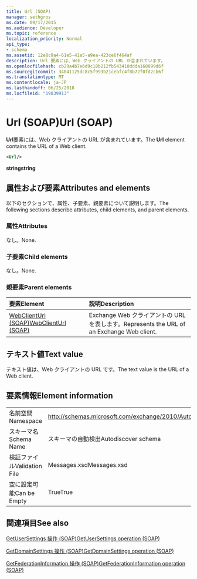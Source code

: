 ```yaml
---
title: Url (SOAP)
manager: sethgros
ms.date: 09/17/2015
ms.audience: Developer
ms.topic: reference
localization_priority: Normal
api_type:
- schema
ms.assetid: 12e8c9a4-61e5-41a5-a9ea-423ce6f464af
description: Url 要素には、Web クライアントの URL が含まれています。
ms.openlocfilehash: cb29a4b7e6d9c18b212fb543410ddda160099d6f
ms.sourcegitcommit: 34041125dc8c5f993b21cebfc4f8b72f0fd2cb6f
ms.translationtype: MT
ms.contentlocale: ja-JP
ms.lasthandoff: 06/25/2018
ms.locfileid: "19839913"
---
```

# <a name="url-soap"></a><span data-ttu-id="9fc56-103">Url (SOAP)</span><span class="sxs-lookup"><span data-stu-id="9fc56-103">Url (SOAP)</span></span>

<span data-ttu-id="9fc56-104">**Url**要素には、Web クライアントの URL が含まれています。</span><span class="sxs-lookup"><span data-stu-id="9fc56-104">The **Url** element contains the URL of a Web client.</span></span> 
  
```XML
<Url/>
```

 <span data-ttu-id="9fc56-105">**string**</span><span class="sxs-lookup"><span data-stu-id="9fc56-105">**string**</span></span>
## <a name="attributes-and-elements"></a><span data-ttu-id="9fc56-106">属性および要素</span><span class="sxs-lookup"><span data-stu-id="9fc56-106">Attributes and elements</span></span>

<span data-ttu-id="9fc56-107">以下のセクションで、属性、子要素、親要素について説明します。</span><span class="sxs-lookup"><span data-stu-id="9fc56-107">The following sections describe attributes, child elements, and parent elements.</span></span>
  
### <a name="attributes"></a><span data-ttu-id="9fc56-108">属性</span><span class="sxs-lookup"><span data-stu-id="9fc56-108">Attributes</span></span>

<span data-ttu-id="9fc56-109">なし。</span><span class="sxs-lookup"><span data-stu-id="9fc56-109">None.</span></span>
  
### <a name="child-elements"></a><span data-ttu-id="9fc56-110">子要素</span><span class="sxs-lookup"><span data-stu-id="9fc56-110">Child elements</span></span>

<span data-ttu-id="9fc56-111">なし。</span><span class="sxs-lookup"><span data-stu-id="9fc56-111">None.</span></span>
  
### <a name="parent-elements"></a><span data-ttu-id="9fc56-112">親要素</span><span class="sxs-lookup"><span data-stu-id="9fc56-112">Parent elements</span></span>

|<span data-ttu-id="9fc56-113">**要素**</span><span class="sxs-lookup"><span data-stu-id="9fc56-113">**Element**</span></span>|<span data-ttu-id="9fc56-114">**説明**</span><span class="sxs-lookup"><span data-stu-id="9fc56-114">**Description**</span></span>|
|:-----|:-----|
|[<span data-ttu-id="9fc56-115">WebClientUrl (SOAP)</span><span class="sxs-lookup"><span data-stu-id="9fc56-115">WebClientUrl (SOAP)</span></span>](webclienturl-soap.md) <br/> |<span data-ttu-id="9fc56-116">Exchange Web クライアントの URL を表します。</span><span class="sxs-lookup"><span data-stu-id="9fc56-116">Represents the URL of an Exchange Web client.</span></span>  <br/> |
   
## <a name="text-value"></a><span data-ttu-id="9fc56-117">テキスト値</span><span class="sxs-lookup"><span data-stu-id="9fc56-117">Text value</span></span>

<span data-ttu-id="9fc56-118">テキスト値は、Web クライアントの URL です。</span><span class="sxs-lookup"><span data-stu-id="9fc56-118">The text value is the URL of a Web client.</span></span>
  
## <a name="element-information"></a><span data-ttu-id="9fc56-119">要素情報</span><span class="sxs-lookup"><span data-stu-id="9fc56-119">Element information</span></span>

|||
|:-----|:-----|
|<span data-ttu-id="9fc56-120">名前空間</span><span class="sxs-lookup"><span data-stu-id="9fc56-120">Namespace</span></span>  <br/> |http://schemas.microsoft.com/exchange/2010/Autodiscover  <br/> |
|<span data-ttu-id="9fc56-121">スキーマ名</span><span class="sxs-lookup"><span data-stu-id="9fc56-121">Schema Name</span></span>  <br/> |<span data-ttu-id="9fc56-122">スキーマの自動検出</span><span class="sxs-lookup"><span data-stu-id="9fc56-122">Autodiscover schema</span></span>  <br/> |
|<span data-ttu-id="9fc56-123">検証ファイル</span><span class="sxs-lookup"><span data-stu-id="9fc56-123">Validation File</span></span>  <br/> |<span data-ttu-id="9fc56-124">Messages.xsd</span><span class="sxs-lookup"><span data-stu-id="9fc56-124">Messages.xsd</span></span>  <br/> |
|<span data-ttu-id="9fc56-125">空に設定可能</span><span class="sxs-lookup"><span data-stu-id="9fc56-125">Can be Empty</span></span>  <br/> |<span data-ttu-id="9fc56-126">True</span><span class="sxs-lookup"><span data-stu-id="9fc56-126">True</span></span>  <br/> |
   
## <a name="see-also"></a><span data-ttu-id="9fc56-127">関連項目</span><span class="sxs-lookup"><span data-stu-id="9fc56-127">See also</span></span>



[<span data-ttu-id="9fc56-128">GetUserSettings 操作 (SOAP)</span><span class="sxs-lookup"><span data-stu-id="9fc56-128">GetUserSettings operation (SOAP)</span></span>](getusersettings-operation-soap.md)
  
[<span data-ttu-id="9fc56-129">GetDomainSettings 操作 (SOAP)</span><span class="sxs-lookup"><span data-stu-id="9fc56-129">GetDomainSettings operation (SOAP)</span></span>](getdomainsettings-operation-soap.md)
  
[<span data-ttu-id="9fc56-130">GetFederationInformation 操作 (SOAP)</span><span class="sxs-lookup"><span data-stu-id="9fc56-130">GetFederationInformation operation (SOAP)</span></span>](getfederationinformation-operation-soap.md)

